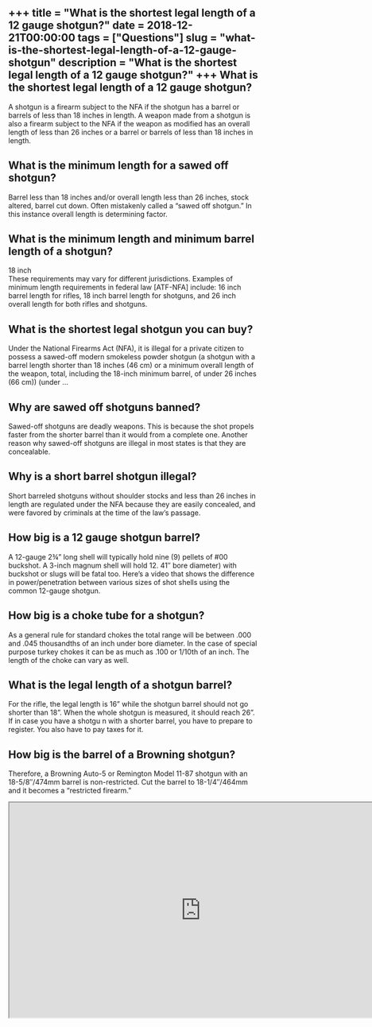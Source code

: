 +++
title = "What is the shortest legal length of a 12 gauge shotgun?"
date = 2018-12-21T00:00:00
tags = ["Questions"]
slug = "what-is-the-shortest-legal-length-of-a-12-gauge-shotgun"
description = "What is the shortest legal length of a 12 gauge shotgun?"
+++
What is the shortest legal length of a 12 gauge shotgun?
--------------------------------------------------------

A shotgun is a firearm subject to the NFA if the shotgun has a barrel or barrels of less than 18 inches in length. A weapon made from a shotgun is also a firearm subject to the NFA if the weapon as modified has an overall length of less than 26 inches or a barrel or barrels of less than 18 inches in length.

What is the minimum length for a sawed off shotgun?
---------------------------------------------------

Barrel less than 18 inches and/or overall length less than 26 inches, stock altered, barrel cut down. Often mistakenly called a “sawed off shotgun.” In this instance overall length is determining factor.

What is the minimum length and minimum barrel length of a shotgun?
------------------------------------------------------------------

18 inch  
These requirements may vary for different jurisdictions. Examples of minimum length requirements in federal law \[ATF-NFA\] include: 16 inch barrel length for rifles, 18 inch barrel length for shotguns, and 26 inch overall length for both rifles and shotguns.

What is the shortest legal shotgun you can buy?
-----------------------------------------------

Under the National Firearms Act (NFA), it is illegal for a private citizen to possess a sawed-off modern smokeless powder shotgun (a shotgun with a barrel length shorter than 18 inches (46 cm) or a minimum overall length of the weapon, total, including the 18-inch minimum barrel, of under 26 inches (66 cm)) (under …

Why are sawed off shotguns banned?
----------------------------------

Sawed-off shotguns are deadly weapons. This is because the shot propels faster from the shorter barrel than it would from a complete one. Another reason why sawed-off shotguns are illegal in most states is that they are concealable.

Why is a short barrel shotgun illegal?
--------------------------------------

Short barreled shotguns without shoulder stocks and less than 26 inches in length are regulated under the NFA because they are easily concealed, and were favored by criminals at the time of the law’s passage.

How big is a 12 gauge shotgun barrel?
-------------------------------------

A 12-gauge 2¾” long shell will typically hold nine (9) pellets of #00 buckshot. A 3-inch magnum shell will hold 12. 41″ bore diameter) with buckshot or slugs will be fatal too. Here’s a video that shows the difference in power/penetration between various sizes of shot shells using the common 12-gauge shotgun.

How big is a choke tube for a shotgun?
--------------------------------------

As a general rule for standard chokes the total range will be between .000 and .045 thousandths of an inch under bore diameter. In the case of special purpose turkey chokes it can be as much as .100 or 1/10th of an inch. The length of the choke can vary as well.

What is the legal length of a shotgun barrel?
---------------------------------------------

For the rifle, the legal length is 16” while the shotgun barrel should not go shorter than 18”. When the whole shotgun is measured, it should reach 26”. If in case you have a shotgu n with a shorter barrel, you have to prepare to register. You also have to pay taxes for it.

How big is the barrel of a Browning shotgun?
--------------------------------------------

Therefore, a Browning Auto-5 or Remington Model 11-87 shotgun with an 18-5/8″/474mm barrel is non-restricted. Cut the barrel to 18-1/4″/464mm and it becomes a “restricted firearm.”

<iframe allow="accelerometer; autoplay; clipboard-write; encrypted-media; gyroscope; picture-in-picture" allowfullscreen="" class="__youtube_prefs__  epyt-is-override  no-lazyload" data-no-lazy="1" data-origheight="433" data-origwidth="770" data-skipgform_ajax_framebjll="" height="433" id="_ytid_45964" loading="lazy" src="https://www.youtube.com/embed/gxfUjyHgB3I?enablejsapi=1&autoplay=0&cc_load_policy=0&cc_lang_pref=&iv_load_policy=1&loop=0&modestbranding=0&rel=1&fs=1&playsinline=0&autohide=2&theme=dark&color=red&controls=1&" title="YouTube player" width="770"></iframe>
